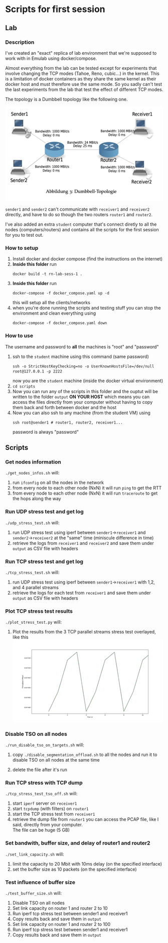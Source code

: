 # Scripts for first session

## Lab
### Description
I've created an "exact" replica of lab environment that we're supposed to work with in Emulab using docker/compose.

Almost everything from the lab can be tested except for experiments that involve changing the TCP modes (Tahoe, Reno, cubic...) in the kernel.
This is a limitation of docker containers as they share the same kernel as their docker host and must therefore use the same mode.
So you sadly can't test the last experiments from the lab that test the effect of different TCP modes.

The topology is a Dumbbell topology like the following one.

![topology](./topology.png)

`sender1` and `sender2` can't communicate with `receiver1` and `receiver2` directly, and have to do so though the two routers `router1` and `router2`.

I've also added an extra `student` computer that's connect diretly to all the nodes (computers/routers) and contains all the scripts for the first session for you to test out.

### How to setup
1. Install docker and docker compose (find the instructions on the internet)
2. **Inside this folder** run
    ```shell
    docker build -t rn-lab-sess-1 .
    ```
3. **Inside this folder** run
    ```shell
    docker-compose -f docker_compose.yaml up -d
    ```
    this will setup all the clients/networks
4. when you're done running the scripts and testing stuff you can stop the environment and clean everything using
    ```shell
    docker-compose -f docker_compose.yaml down
    ```

### How to use
The username and password to **all** the machines is "root" and "password"
1. ssh to the `student` machine using this command (same password)
    ```shell
    ssh -o StrictHostKeyChecking=no -o UserKnownHostsFile=/dev/null root@127.0.0.1 -p 2222
    ```
    now you are the `student` machine (inside the docker virtual environment)
2. `cd scripts`
3. Now you can run any of the scripts in this folder and the ouptut will be written to the folder `output` **ON YOUR HOST** which means you can access the files directly from your computer without having to copy them back and forth between docker and the host
4. Now you can also ssh to any machine (from the student VM) using
    ```shell
    ssh root@sender1 # router1, router2, receiver1...
    ```
    password is always "password"

## Scripts
### Get nodes information
`./get_nodes_infos.sh` will:
1. run `ifconfig` on all the nodes in the network
2. from every node to each other node (NxN) it will run `ping` to get the RTT
3. from every node to each other node (NxN) it will run `traceroute` to get the hops along the way

### Run UDP stress test and get log
`./udp_stress_test.sh` will:
1. run UDP stress test using iperf between `sender1`->`receiver1` and `sender2`->`receiver2` at the "same" time (miniscule difference in time)
2. retrieve the logs from `receiver1` and `receiver2` and save them under `output` as CSV file with headers

### Run TCP stress test and get log
`./tcp_stress_test.sh` will:
1. run UDP stress test using iperf between `sender1`->`receiver1` with 1,2, and 4 parallel streams
2. retrieve the logs for each test from `receiver1` and save them under `output` as CSV file with headers

### Plot TCP stress test results
`./plot_stress_test.py` will:
1. Plot the results from the 3 TCP parallel streams stress test overlayed, like this
![plot](./output/Figure_1.png)

### Disable TSO on all nodes
`./run_disable_tso_on_targets.sh` will:

1. copy `./disable_segmentation_offload.sh` to all the nodes and run it to disable TSO on all nodes at the same time

2. delete the file after it's run


### Run TCP stress with TCP dump

`./tcp_stress_test_tso_off.sh` will:
1. start `iperf` server on `receiver1`
2. start `tcpdump` (with filters) on `router1`
3. start the TCP stress test from `receiver1`
4. retrieve the dump file from `router1`
you can access the PCAP file, like I said, directly from your computer.\
The file can be huge (5 GB)

### Set bandwith, buffer size, and delay of router1 and router2
`./set_link_capacity.sh` will:
1. limit the capacity to 20 Mbit with 10ms delay (on the specified interface)
2. set the buffer size as 10 packets (on the specified interface)

### Test influence of buffer size

`./test_buffer_size.sh` will:
1. Disable TSO on all nodes
2. Set link capacity on router 1 and router 2 to 10
3. Run iperf tcp stress test between sender1 and receiver1
4. Copy results back and save them in `output`
5. Set link capacity on router 1 and router 2 to 100
6. Run iperf tcp stress test between sender1 and receiver1
7. Copy results back and save them in `output`
